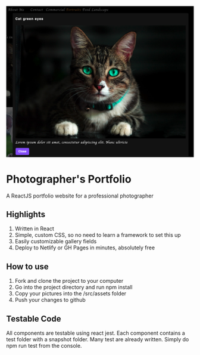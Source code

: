 <img src="./src/assets/cover/Screen%20Shot%202021-04-13%20at%209.18.10%20PM.png" alt="green eyed cat">

# Photographer's Portfolio
A ReactJS portfolio website for a professional photographer

## Highlights 
1. Written in React
2. Simple, custom CSS, so no need to learn a framework to set this up
3. Easily customizable gallery fields
4. Deploy to Netlify or GH Pages in minutes, absolutely free
   
## How to use
1. Fork and clone the project to your computer
2. Go into the project directory and run npm install
3. Copy your pictures into the /src/assets folder
4. Push your changes to github

## Testable Code
All components are testable using react jest. Each component contains a test folder with a snapshot folder. Many test are already written. Simply do npm run test from the console.